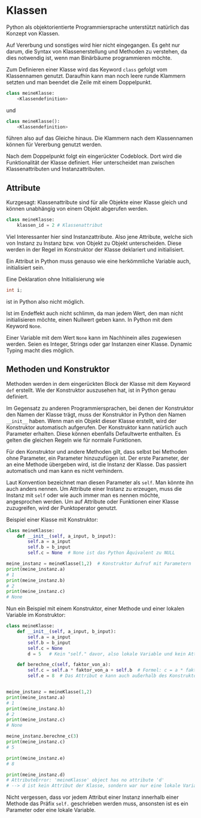 # Klassen

Python als objektorientierte Programmiersprache unterstützt natürlich das Konzept von Klassen.

Auf Vererbung und sonstiges wird hier nicht eingegangen.
Es geht nur darum, die Syntax von Klassenerstellung und Methoden zu verstehen,
da dies notwendig ist, wenn man Binärbäume programmieren möchte.

Zum Definieren einer Klasse wird das Keyword <code>class</code> gefolgt vom Klassennamen genutzt.
Daraufhin kann man noch leere runde Klammern setzten und man beendet die Zeile mit einem Doppelpunkt.
```Python
class meineKlasse:
    <Klassendefinition>
```
und
```Python
class meineKlasse():
    <Klassendefinition>
```
führen also auf das Gleiche hinaus.
Die Klammern nach dem Klassennamen können für Vererbung genutzt werden.

Nach dem Doppelpunkt folgt ein eingerückter Codeblock. Dort wird die Funktionalität der Klasse definiert.
Hier unterscheidet man zwischen Klassenattributen und Instanzattributen.

## Attribute

Kurzgesagt: Klassenattribute sind für alle Objekte einer Klasse gleich und können unabhängig von einem Objekt abgerufen werden.

```Python
class meineKlasse:
	klassen_id = 2 # Klassenattribut
```

Viel Interessanter hier sind Instanzattribute.
Also jene Attribute, welche sich von Instanz zu Instanz bzw. von Objekt zu Objekt unterscheiden.
Diese werden in der Regel im Konstruktor der Klasse deklariert und initialisiert.

Ein Attribut in Python muss genauso wie eine herkömmliche Variable auch, initialisiert sein.

Eine Deklaration ohne Initialisierung wie
```C
int i;
```
ist in Python also nicht möglich.

Ist im Endeffekt auch nicht schlimm, da man jedem Wert, den man nicht initialisieren möchte, einen Nullwert geben kann.
In Python mit dem Keyword <code>None</code>.

Einer Variable mit dem Wert <code>None</code> kann im Nachhinein alles zugewiesen werden. 
Seien es Integer, Strings oder gar Instanzen einer Klasse. Dynamic Typing macht dies möglich.

## Methoden und Konstruktor

Methoden werden in dem eingerückten Block der Klasse mit dem Keyword <code>def</code> erstellt.
Wie der Konstruktor auszusehen hat, ist in Python genau definiert.
<!--&#95; ist der HTML code für einen underscore-->
Im Gegensatz zu anderen Programmiersprachen, bei denen der Konstruktor den Namen der Klasse trägt, muss der Konstruktor in Python den Namen <code>&#95;&#95;init&#95;&#95;</code> haben. Wenn man ein Objekt dieser Klasse erstellt, wird der Konstruktor automatisch aufgerufen. Der Konstruktor kann natürlich auch Parameter erhalten. Diese können ebenfalls Defaultwerte enthalten. Es gelten die gleichen Regeln wie für normale Funktionen.

Für den Konstruktor und andere Methoden gilt, dass selbst bei Methoden ohne Parameter, ein Parameter hinzuzufügen ist.
Der erste Parameter, der an eine Methode übergeben wird, ist die Instanz der Klasse. Das passiert automatisch und man kann es nicht verhindern.

Laut Konvention bezeichnet man diesen Parameter als <code>self</code>. Man könnte ihn auch anders nennen.
Um Attribute einer Instanz zu erzeugen, muss die Instanz mit <code>self</code> oder wie auch immer man es nennen möchte, angesprochen werden.
Um auf Attribute oder Funktionen einer Klasse zuzugreifen, wird der Punktoperator genutzt.

Beispiel einer Klasse mit Konstruktor:
```Python
class meineKlasse:
	def __init__(self, a_input, b_input):
		self.a = a_input
		self.b = b_input
		self.c = None  # None ist das Python Äquivalent zu NULL

meine_instanz = meineKlasse(1,2)  # Konstruktor Aufruf mit Parametern
print(meine_instanz.a)
# 1
print(meine_instanz.b)
# 2
print(meine_instanz.c)
# None
```

Nun ein Beispiel mit einem Konstruktor, einer Methode und einer lokalen Variable im Konstruktor:
```Python
class meineKlasse:
	def __init__(self, a_input, b_input):
		self.a = a_input
		self.b = b_input
		self.c = None
		d = 5 	# Kein "self." davor, also lokale Variable und kein Attribut. Der Wert existiert nur im Konstruktor

	def berechne_c(self, faktor_von_a):
		self.c = self.a * faktor_von_a + self.b  # Formel: c = a * faktor + b
		self.e = 8  # Das Attribut e kann auch außerhalb des Konstruktors noch hinzugefügt werden


meine_instanz = meineKlasse(1,2)
print(meine_instanz.a)
# 1
print(meine_instanz.b)
# 2
print(meine_instanz.c)
# None

meine_instanz.berechne_c(3)
print(meine_instanz.c)
# 5

print(meine_instanz.e)
# 8

print(meine_instanz.d)
# AttributeError: 'meineKlasse' object has no attribute 'd'
# --> d ist kein Attribut der Klasse, sondern war nur eine lokale Variable im Konstruktor
```

Nicht vergessen, dass vor jedem Attribut einer Instanz innerhalb einer Methode das Präfix <code>self.</code> geschrieben werden muss, ansonsten ist es ein Parameter oder eine lokale Variable.